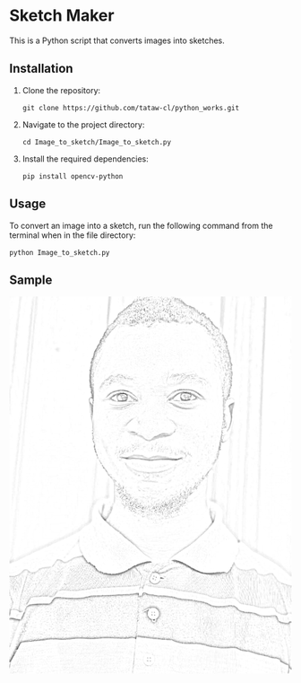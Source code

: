 # Sketch Maker

This is a Python script that converts images into sketches.

## Installation

1. Clone the repository:

   ```shell
   git clone https://github.com/tataw-cl/python_works.git
   ```

2. Navigate to the project directory:

   ```shell
   cd Image_to_sketch/Image_to_sketch.py
   ```

3. Install the required dependencies:

   ```shell
   pip install opencv-python
   ```

## Usage

To convert an image into a sketch, run the following command from the terminal when in the file directory:

```shell
python Image_to_sketch.py
```

## Sample

![My sketched picture](sketch.png)
